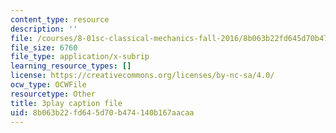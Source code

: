 ```yaml
---
content_type: resource
description: ''
file: /courses/8-01sc-classical-mechanics-fall-2016/8b063b22fd645d70b474140b167aacaa_7JPHNCT1Qo.vtt
file_size: 6760
file_type: application/x-subrip
learning_resource_types: []
license: https://creativecommons.org/licenses/by-nc-sa/4.0/
ocw_type: OCWFile
resourcetype: Other
title: 3play caption file
uid: 8b063b22-fd64-5d70-b474-140b167aacaa
---
```

